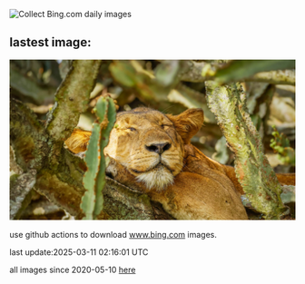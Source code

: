 ![Collect Bing.com daily images](https://github.com/counter2015/bing-daily-images/workflows/Collect%20Bing.com%20daily%20images/badge.svg)
## lastest image:
![](images/img.jpg)

use github actions to download www.bing.com images.

last update:2025-03-11 02:16:01 UTC

all images since 2020-05-10 [here](https://github.com/counter2015/bing-daily-images/tree/master/images) 
